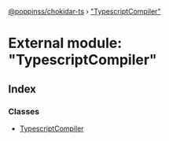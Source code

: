 [@poppinss/chokidar-ts](../README.md) › ["TypescriptCompiler"](_typescriptcompiler_.md)

# External module: "TypescriptCompiler"

## Index

### Classes

* [TypescriptCompiler](../classes/_typescriptcompiler_.typescriptcompiler.md)
